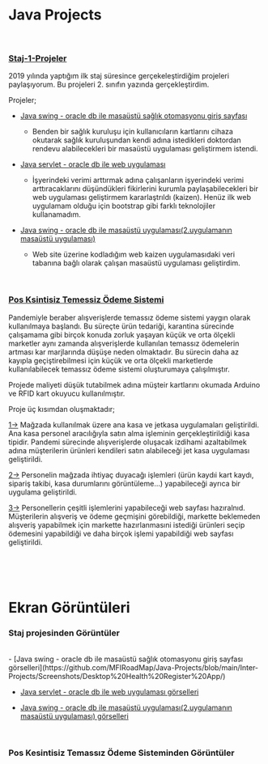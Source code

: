 <h1>Java Projects</h1> <br>

### [Staj-1-Projeler](https://github.com/MFIRoadMap/Java-Projects/tree/main/Inter-Projects)
2019 yılında yaptığım ilk staj süresince gerçekeleştirdiğim projeleri paylaşıyorum. Bu projeleri 2. sınıfın yazında gerçekleştirdim. 

Projeler;
* [Java swing - oracle db ile masaüstü sağlık otomasyonu giriş sayfası](https://github.com/MFIRoadMap/Java-Projects/tree/main/Inter-Projects/STAJ%20PROJE(Desktop%20Health%20Register%20App))
  + Benden bir sağlık kuruluşu için kullanıcıların kartlarını cihaza okutarak sağlık kuruluşundan kendi adına istedikleri doktordan rendevu alabilecekleri bir masaüstü uygulaması geliştirmem istendi. 
   
* [Java servlet - oracle db ile web uygulaması](https://github.com/MFIRoadMap/Java-Projects/tree/main/Inter-Projects/Ka%C4%B1zen_Uygulama(Desktop%20Kaizen))
  + İşyerindeki verimi arttırmak adına çalışanların işyerindeki verimi arttıracaklarını düşündükleri fikirlerini kurumla paylaşabilecekleri bir web uygulaması geliştirmem kararlaştrıldı (kaizen). Henüz ilk web uygulamam olduğu için bootstrap gibi farklı teknolojiler kullanamadım. 

* [Java swing - oracle db ile masaüstü uygulaması(2.uygulamanın masaüstü uygulaması)](https://github.com/MFIRoadMap/Java-Projects/tree/main/Inter-Projects/StajProje(Website%20Kaizen))
  + Web site üzerine kodladığım web kaizen uygulamasıdaki veri tabanına bağlı olarak çalışan masaüstü uygulaması geliştirdim.  
 
 <br>

### [Pos Ksintisiz Temessiz Ödeme Sistemi](https://github.com/MFIRoadMap/Java-Projects/tree/main/Contactless%20Payment-System%20without%20Commission)

Pandemiyle beraber alışverişlerde temassız ödeme sistemi yaygın olarak kullanılmaya başlandı. Bu süreçte ürün tedariği, karantina sürecinde çalışamama gibi birçok konuda zorluk yaşayan küçük ve orta ölçekli marketler aynı zamanda alışverişlerde kullanılan temassız ödemelerin artması kar marjlarında düşüşe neden olmaktadır. Bu sürecin daha az kayıpla geçiştirebilmesi için küçük ve orta ölçekli marketlerde kullanılabilecek temassız ödeme sistemi oluşturumaya çalışılmıştır.

Projede maliyeti düşük tutabilmek adına müşteir kartlarını okumada Arduino ve RFID kart okuyucu kullanılmıştır. 

Proje üç kısımdan oluşmaktadır;

[1->](https://github.com/MFIRoadMap/Java-Projects/tree/main/Contactless%20Payment-System%20without%20Commission/MagzaDesktop) Mağzada kullanılmak üzere ana kasa ve jetkasa uygulamaları geliştirildi. Ana kasa personel aracılığıyla satın alma işleminin gerçekleştirildiği kasa tipidir. Pandemi sürecinde alışverişlerde oluşacak izdihami azaltabilmek adına müşterilerin ürünleri kendileri satın alabileceği jet kasa uygulaması geliştirildi.

[2->](https://github.com/MFIRoadMap/Java-Projects/tree/main/Contactless%20Payment-System%20without%20Commission/Magza_Desktop) Personelin mağzada ihtiyaç duyacağı işlemleri (ürün kaydıi kart kaydı, sipariş takibi, kasa durumlarını görüntüleme...) yapabileceği ayrıca bir uygulama geliştirildi.

[3->](https://github.com/MFIRoadMap/Java-Projects/tree/main/Contactless%20Payment-System%20without%20Commission/MagzaWeb) Personellerin çeşitli işlemlerini yapabileceği web sayfası hazıralnıd. Müşterilerin alışveriş ve ödeme geçmişini görebildiği, markette beklemeden alışveriş yapabilmek için markette hazırlanmasıni istediği ürünleri seçip ödemesini yapabildiği ve daha birçok işlemi yapabildiği web sayfası geliştirildi.




<br>
<br>
<br>
<h1>Ekran Görüntüleri</h1>
<h3>Staj projesinden Görüntüler</h3>
<br>
- [Java swing - oracle db ile masaüstü sağlık otomasyonu giriş sayfası görselleri](https://github.com/MFIRoadMap/Java-Projects/blob/main/Inter-Projects/Screenshots/Desktop%20Health%20Register%20App/)
 
- [Java servlet - oracle db ile web uygulaması görselleri](https://github.com/MFIRoadMap/Java-Projects/blob/main/Inter-Projects/Screenshots/Web%20Kaizen/)

- [Java swing - oracle db ile masaüstü uygulaması(2.uygulamanın masaüstü uygulaması) görselleri](https://github.com/MFIRoadMap/Java-Projects/blob/main/Inter-Projects/Screenshots/Desktop%20Kaizen/)
<br>

<h3>Pos Kesintisiz Temassız Ödeme Sisteminden Görüntüler </h3>


